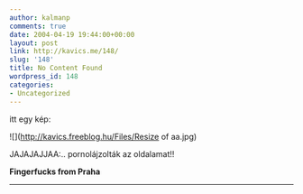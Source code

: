 ```yaml
---
author: kalmanp
comments: true
date: 2004-04-19 19:44:00+00:00
layout: post
link: http://kavics.me/148/
slug: '148'
title: No Content Found
wordpress_id: 148
categories:
- Uncategorized
---
```


itt egy kép:




![](http://kavics.freeblog.hu/Files/Resize of aa.jpg)







JAJAJAJJAA:.. pornolájzolták az oldalamat!!




**Fingerfucks from Praha**




****
